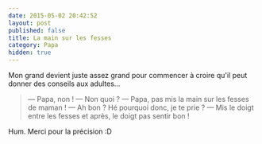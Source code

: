 ```yaml
---
date: 2015-05-02 20:42:52
layout: post
published: false
title: La main sur les fesses
category: Papa
hidden: true
---
```


Mon grand devient juste assez grand pour commencer à croire qu'il peut donner des conseils aux adultes...

> —  Papa, non !
> —  Non quoi ?
> —  Papa, pas mis la main sur les fesses de maman !
> —  Ah bon ? Hé pourquoi donc, je te prie ?
> —  Mis le doigt entre les fesses et après, le doigt pas sentir bon !

Hum. Merci pour la précision :D
